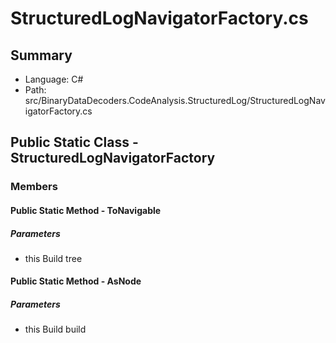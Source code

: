 ﻿# StructuredLogNavigatorFactory.cs

## Summary

* Language: C#
* Path: src/BinaryDataDecoders.CodeAnalysis.StructuredLog/StructuredLogNavigatorFactory.cs

## Public Static Class - StructuredLogNavigatorFactory

### Members

#### Public Static Method - ToNavigable

#####  Parameters

 - this Build tree 

#### Public Static Method - AsNode

#####  Parameters

 - this Build build 

